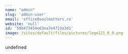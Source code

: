 ```yaml
---
name: "admin"
slug: 'admin-user'
email: 'office@soulmatters.ro'
website: 'null'
id: '59b473454e63ea7e4713a3d1'
image: /sites/default/files/pictures/logo121_0_0.png
---
```

undefined
    